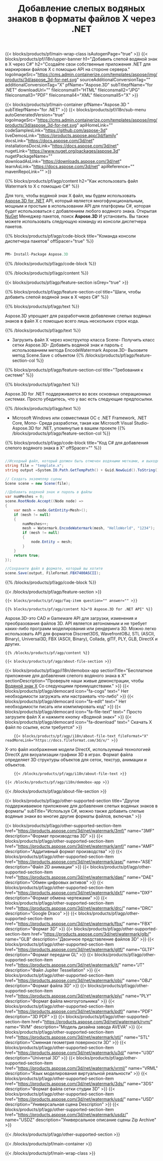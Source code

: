 ﻿---
title: Добавление слепых водяных знаков в форматы файлов X через .NET 
weight: 830
url: /ru/net/watermark/x/ 
description: Исходный код C# для загрузки, визуализации и добавления слепых водяных знаков к документам X на .NET Framework, .NET Core, Mono.
---
{{< blocks/products/pf/main-wrap-class isAutogenPage="true" >}}
{{< blocks/products/pf/i18n/upper-banner h1="Добавить слепой водяной знак в X через C#" h2="Создайте свои собственные приложения .NET для маркировки файлов X с помощью API на стороне сервера." logoImageSrc="https://cms.admin.containerize.com/templates/aspose/img/products/3d/aspose_3d-for-net.svg" sourceAdditionalConversionTag="" additionalConversionTag="X" pfName="Aspose.3D" subTitlepfName="for .NET" downloadUrl="" fileiconsmall1="HTML" fileiconsmall2="JPG" fileiconsmall3="PDF" fileiconsmall4="XML" fileiconsmall5="X" >}}

{{< blocks/products/pf/main-container pfName="Aspose.3D " subTitlepfName="for .NET" >}}
{{< blocks/products/pf/i18n/sub-menu autoGeneratedVersion="true" logoImageSrc="https://cms.admin.containerize.com/templates/aspose/img/products/3d/aspose_3d-for-net.svg" apiHomeLink="" codeSamplesLink="https://github.com/aspose-3d" liveDemosLink="https://products.aspose.app/3d/family" docsLink="https://docs.aspose.com/3d/net" installationsDocsLink="https://docs.aspose.com/3d/net" nugetLink="https://www.nuget.org/packages/aspose.3d" nugetPackageName="" downloadAsLink="https://downloads.aspose.com/3d/net" learnAsLink="https://docs.aspose.com/3d/net" apiReference="" mavenRepoLink="" >}}

{{% blocks/products/pf/agp/content h2="Как использовать файл Watermark to X с помощью C#" %}}

 Для того, чтобы водяной знак X файл, мы будем использовать
 [Aspose.3D for .NET](https://products.aspose.com/3d/net) 
 API, который является многофункциональным, мощным и простым в использовании API для платформы C#, которая будет использоваться с добавлением любого водяного знака. Открытая
 [NuGet](https://www.nuget.org/packages/aspose.3d) 
 Менеджер пакетов, поиск
 **Aspose.3D** 
 И установить. Вы также можете использовать следующую команду из консоли диспетчера пакетов.

{{% blocks/products/pf/agp/code-block title="Команда консоли диспетчера пакетов" offSpacer="true" %}}

```cs

PM> Install-Package Aspose.3D


```

{{% /blocks/products/pf/agp/code-block %}}

{{% /blocks/products/pf/agp/content %}}

{{< blocks/products/pf/agp/feature-section isGrey="true" >}}

{{% blocks/products/pf/agp/feature-section-col title="Шаги, чтобы добавить слепой водяной знак в X через C#" %}}

{{% blocks/products/pf/agp/text %}}

 Aspose.3D упрощает для разработчиков добавление слепых водяных знаков в файл X с помощью всего лишь нескольких строк кода.

{{% /blocks/products/pf/agp/text %}}

- Загрузить файл X через конструктор класса Scene- Получить класс сетки Aspose.3D- Добавить водяной знак и пароль с использованием метода EncodeWatermark Aspose.3D- Вызовите метод Scene.Save с объектом
{{% /blocks/products/pf/agp/feature-section-col %}}

{{% blocks/products/pf/agp/feature-section-col title="Требования к системе" %}}

{{% blocks/products/pf/agp/text %}}

 Aspose.3D for .NET поддерживается во всех основных операционных системах. Просто убедитесь, что у вас есть следующие предпосылки.

{{% /blocks/products/pf/agp/text %}}

- Microsoft Windows или совместимая ОС с .NET Framework, .NET Core, Mono- Среда разработки, такая как Microsoft Visual Studio- Aspose.3D for .NET, упомянутые в вашем проекте
{{% /blocks/products/pf/agp/feature-section-col %}}

{{% blocks/products/pf/agp/code-block title="Код C# для добавления слепого водяного знака в X" offSpacer="" %}}

```cs

//Исходный файл, который должен быть отмечен водяными метками, и выходной файл после сохранения
string file = "template.x";
string output =System.IO.Path.GetTempPath() + Guid.NewGuid().ToString() + ".fbx";

// Создать экземпляр сцены
Scene scene = new Scene(file);

//Добавить водяной знак и пароль в файлы
var numMeshes = 0;
scene.RootNode.Accept((Node node) =>
{
    var mesh = node.GetEntity<Mesh>();
    if (mesh != null)
    {
        numMeshes++;
        mesh = Watermark.EncodeWatermark(mesh, "HelloWorld", "1234");
        if (mesh != null)
        {
            node.Entity = mesh;
        }
    }
    return true;
});

//Сохраните файл в формате, который вы хотите
scene.Save(output, FileFormat.FBX7400ASCII);


```

{{% /blocks/products/pf/agp/code-block %}}

{{< /blocks/products/pf/agp/feature-section >}}

    {{< blocks/products/pf/agp/faq-item question="" answer="" >}}
 

<!-- aboutfile Starts -->

    {{% blocks/products/pf/agp/content h2="О Aspose.3D for .NET API" %}}

 Aspose.3D-это CAD и Gameware API для загрузки, изменения и преобразования файлов 3D. API является автономным и не требует каких-либо программ моделирования или рендеринга 3D. Можно легко использовать API для форматов Discreet3DS, WavefrontOBJ, STL (ASCII, Binary), Universal3D, FBX (ASCII, Binary), Collada, glTF, PLY, GLB, DirectX и других. 



    {{% /blocks/products/pf/agp/content %}}

    {{< blocks/products/pf/agp/about-file-section >}}

{{< blocks/products/pf/agp/i18n/demobox-app sectionTitle="Бесплатное приложение для добавления слепого водяного знака в X" sectionDescription="Проверьте наши живые демонстрации, чтобы [Водяной знак X](https://products.aspose.app/3d/watermark/x) Со следующими преимуществами." >}}
            {{< blocks/products/pf/agp/democard icon="fa-cogs" text=" Нет необходимости загружать или настраивать что-либо" >}}
            {{< blocks/products/pf/agp/democard icon="fa-edit" text=" Нет необходимости писать или компилировать код" >}}
            {{< blocks/products/pf/agp/democard icon="fa-file-text" text=" Просто загрузите файл X и нажмите кнопку «Водяной знак»" >}}
            {{< blocks/products/pf/agp/democard icon="fa-download" text=" Скачать X файл по ссылке, если требуется" >}}

        {{< blocks/products/pf/agp/i18n/about-file-text fileFormat="X" readMoreLink="https://docs.fileformat.com/3d/x/" >}}
X-это файл изображения модели DirectX, используемый технологией DirectX для визуализации графики 3D в играх. Формат файла определяет 3D структуры объектов для сеток, текстур, анимации и объектов.

        {{< /blocks/products/pf/agp/i18n/about-file-text >}}

    {{< /blocks/products/pf/agp/i18n/demobox-app >}}

{{< /blocks/products/pf/agp/about-file-section >}}

<!-- aboutfile Ends -->

{{< blocks/products/pf/agp/other-supported-section title="Другое поддерживаемое приложение для добавления слепых водяных знаков в форматы" subTitle="Используя C#, можно также добавить слепые водяные знаки во многие другие форматы файлов, включая." >}}

{{< blocks/products/pf/agp/other-supported-section-item href="https://products.aspose.com/3d/net/watermark/3mf/" name="3MF" description="Формат производства 3D" >}}
{{< blocks/products/pf/agp/other-supported-section-item href="https://products.aspose.com/3d/net/watermark/amf/" name="AMF" description="Аддитивный формат производства" >}}
{{< blocks/products/pf/agp/other-supported-section-item href="https://products.aspose.com/3d/net/watermark/ase/" name="ASE" description="Файл 2D анимации" >}}
{{< blocks/products/pf/agp/other-supported-section-item href="https://products.aspose.com/3d/net/watermark/dae/" name="DAE" description="Обмен цифровых активов" >}}
{{< blocks/products/pf/agp/other-supported-section-item href="https://products.aspose.com/3d/net/watermark/dxf/" name="DXF" description="Формат обмена чертежами" >}}
{{< blocks/products/pf/agp/other-supported-section-item href="https://products.aspose.com/3d/net/watermark/drc/" name="DRC" description="Google Draco" >}}
{{< blocks/products/pf/agp/other-supported-section-item href="https://products.aspose.com/3d/net/watermark/fbx/" name="FBX" description="Формат 3D" >}}
{{< blocks/products/pf/agp/other-supported-section-item href="https://products.aspose.com/3d/net/watermark/glb/" name="GLB" description="Двоичное представление файлов 3D" >}}
{{< blocks/products/pf/agp/other-supported-section-item href="https://products.aspose.com/3d/net/watermark/gltf/" name="GLTF" description="Формат передачи GL" >}}
{{< blocks/products/pf/agp/other-supported-section-item href="https://products.aspose.com/3d/net/watermark/jt/" name="JT" description="Файл Jupiter Tessellation" >}}
{{< blocks/products/pf/agp/other-supported-section-item href="https://products.aspose.com/3d/net/watermark/obj/" name="OBJ" description="Формат файла 3D" >}}
{{< blocks/products/pf/agp/other-supported-section-item href="https://products.aspose.com/3d/net/watermark/ply/" name="PLY" description="Формат файла многоугольника" >}}
{{< blocks/products/pf/agp/other-supported-section-item href="https://products.aspose.com/3d/net/watermark/pdf/" name="PDF" description="3D PDF" >}}
{{< blocks/products/pf/agp/other-supported-section-item href="https://products.aspose.com/3d/net/watermark/rvm/" name="RVM" description="Модель дизайна завода AVEVA" >}}
{{< blocks/products/pf/agp/other-supported-section-item href="https://products.aspose.com/3d/net/watermark/stl/" name="STL" description="Сменная геометрия поверхности 3D" >}}
{{< blocks/products/pf/agp/other-supported-section-item href="https://products.aspose.com/3d/net/watermark/u3d/" name="U3D" description="Universal 3D" >}}
{{< blocks/products/pf/agp/other-supported-section-item href="https://products.aspose.com/3d/net/watermark/vrml/" name="VRML" description="Язык моделирования виртуальной реальности" >}}
{{< blocks/products/pf/agp/other-supported-section-item href="https://products.aspose.com/3d/net/watermark/3ds/" name="3DS" description="Формат файла сетки студии 3D" >}}
{{< blocks/products/pf/agp/other-supported-section-item href="https://products.aspose.com/3d/net/watermark/usd/" name="USD" description="Универсальная сцена Description" >}}
{{< blocks/products/pf/agp/other-supported-section-item href="https://products.aspose.com/3d/net/watermark/usdz/" name="USDZ" description="Универсальное описание сцены Zip Archive" >}}

{{< /blocks/products/pf/agp/other-supported-section >}}

{{< /blocks/products/pf/main-container >}}
    
{{< /blocks/products/pf/main-wrap-class >}}